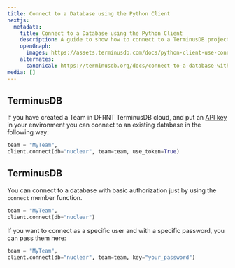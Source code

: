 ```yaml
---
title: Connect to a Database using the Python Client
nextjs:
  metadata:
    title: Connect to a Database using the Python Client
    description: A guide to show how to connect to a TerminusDB project using the Python client.
    openGraph:
      images: https://assets.terminusdb.com/docs/python-client-use-connect-database.png
    alternates:
      canonical: https://terminusdb.org/docs/connect-to-a-database-with-python-client/
media: []
---
```


## TerminusDB

If you have created a Team in DFRNT TerminusDB cloud, and put an [API key](/docs/how-to-connect-terminuscms/) in your environment you can connect to an existing database in the following way:

```python
team = "MyTeam",
client.connect(db="nuclear", team=team, use_token=True)
```

## TerminusDB

You can connect to a database with basic authorization just by using the `connect` member function.

```python
team = "MyTeam",
client.connect(db="nuclear")
```

If you want to connect as a specific user and with a specific password, you can pass them here:

```python
team = "MyTeam",
client.connect(db="nuclear", team=team, key="your_password")
```